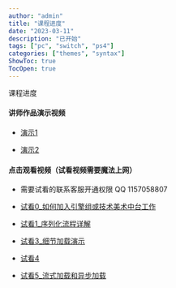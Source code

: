 ```yaml
---
author: "admin"
title: "课程进度"
date: "2023-03-11"
description: "已开始"
tags: ["pc", "switch", "ps4"]
categories: ["themes", "syntax"]
ShowToc: true
TocOpen: true
---
```



<!--more--> 
课程进度  


#### 讲师作品演示视频  

-   [演示1](https://www.bilibili.com/video/BV17y4y1X7tW/?vd_source=9e7c4100604b6d3140568c6d885c0211)  

-   [演示2](https://www.bilibili.com/video/BV1KT411B7YM/?vd_source=9e7c4100604b6d3140568c6d885c0211)  


#### 点击观看视频（试看视频需要魔法上网）  

-   需要试看的联系客服开通权限 QQ 1157058807 

-   [试看0_如何加入引擎组或技术美术中台工作](https://drive.google.com/file/d/1KIoqsSYj317wOojg1xhwNcyl7o8SEWGt/view?usp=drive_link)  

-   [试看1_序列化流程详解](https://drive.google.com/file/d/1XoAl3qWkYEDc7roDXA79I3MCl-VPzEWR/view?usp=drive_link)  

-   [试看3_细节加载演示](https://drive.google.com/file/d/1QT6X9JwQUkylkpMEtuhhKjzygqOWDLf3/view?usp=drive_link)  

-   [试看4](https://drive.google.com/file/d/1RoUD7xmAXFPEXortiU-DllpV9iVCPng_/view?usp=drive_link)  

-   [试看5_流式加载和异步加载](https://drive.google.com/file/d/1PpRYx_bY9qN_srLJv6Cd9H8xNEp_bAmi/view?usp=drive_link)  



